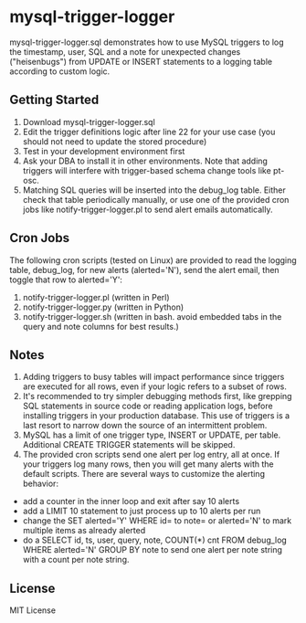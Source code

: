 # mysql-trigger-logger
mysql-trigger-logger.sql demonstrates how to use MySQL triggers to log the timestamp, user, SQL and a note for unexpected changes ("heisenbugs") from UPDATE or INSERT statements to a logging table according to custom logic.

## Getting Started

1. Download mysql-trigger-logger.sql
2. Edit the trigger definitions logic after line 22 for your use case (you should not need to update the stored procedure)
3. Test in your development environment first
4. Ask your DBA to install it in other environments. Note that adding triggers will interfere with trigger-based schema change tools like pt-osc.
5. Matching SQL queries will be inserted into the debug_log table. Either check that table periodically manually, or use one of the provided cron jobs like notify-trigger-logger.pl to send alert emails automatically.

## Cron Jobs

The following cron scripts (tested on Linux) are provided to read the logging table, debug_log, for new alerts (alerted='N'), send the alert email, then toggle that row to alerted='Y':

1. notify-trigger-logger.pl (written in Perl)
2. notify-trigger-logger.py (written in Python)
3. notify-trigger-logger.sh (written in bash. avoid embedded tabs in the query and note columns for best results.)

## Notes

1. Adding triggers to busy tables will impact performance since triggers are executed for all rows, even if your logic refers to a subset of rows.
2. It's recommended to try simpler debugging methods first, like grepping SQL statements in source code or reading application logs, before installing triggers in your production database. This use of triggers is a last resort to narrow down the source of an intermittent  problem.
3. MySQL has a limit of one trigger type, INSERT or UPDATE, per table. Additional CREATE TRIGGER statements will be skipped.
4. The provided cron scripts send one alert per log entry, all at once. If your triggers log many rows, then you will get many alerts with the default scripts. There are several ways to customize the alerting behavior:
  * add a counter in the inner loop and exit after say 10 alerts
  * add a LIMIT 10 statement to just process up to 10 alerts per run
  * change the SET alerted='Y' WHERE id= to note= or alerted='N' to mark multiple items as already alerted
  * do a SELECT id, ts, user, query, note, COUNT(*) cnt FROM debug_log WHERE alerted='N' GROUP BY note to send one alert per note string with a count per note string.

## License

MIT License
